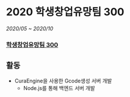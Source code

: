 # 2020 학생창업유망팀 300

*2020/05 ~ 2020/10*
### [학생창업유망팀 300](http://u300.or.kr/cms/process/team/view.asp?c_show_no=46&c_check_no=4&c_relation=32&c_relation2=43&c_no=1185&s_field=team_name&s_text=%ED%8F%AC%ED%83%88%EB%9E%A9&page=1)

## 활동
+ CuraEngine을 사용한 Gcode생성 서버 개발
    - Node.js를 통해 백엔드 서버 개발